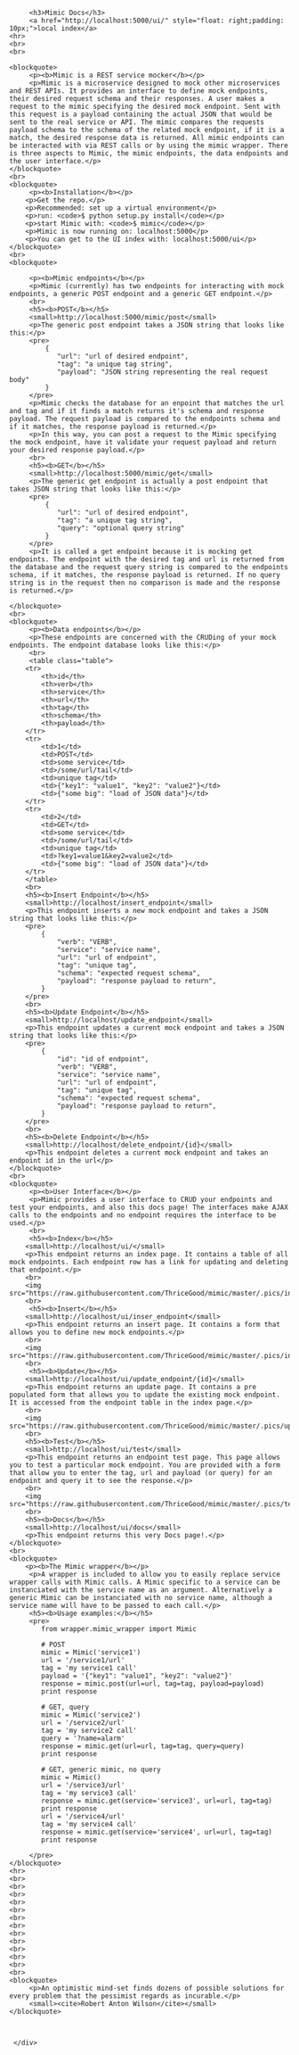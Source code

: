 <div class="container">
 
         <h3>Mimic Docs</h3>
         <a href="http://localhost:5000/ui/" style="float: right;padding: 10px;">local index</a>
    <hr>
    <br>
    <br>

    <blockquote>
         <p><b>Mimic is a REST service mocker</b></p>
         <p>Mimic is a microservice designed to mock other microservices and REST APIs. It provides an interface to define mock endpoints, their desired request schema and their responses. A user makes a request to the mimic specifying the desired mock endpoint. Sent with this request is a payload containing the actual JSON that would be sent to the real service or API. The mimic compares the requests payload schema to the schema of the related mock endpoint, if it is a match, the desired response data is returned. All mimic endpoints can be interacted with via REST calls or by using the mimic wrapper. There is three aspects to Mimic, the mimic endpoints, the data endpoints and the user interface.</p>
    </blockquote>
    <br>
    <blockquote>
         <p><b>Installation</b></p>
        <p>Get the repo.</p>
        <p>Recommended: set up a virtual environment</p>
        <p>run: <code>$ python setup.py install</code></p>
        <p>start Mimic with: <code>$ mimic</code></p>
        <p>Mimic is now running on: localhost:5000</p>
        <p>You can get to the UI index with: localhost:5000/ui</p>
    </blockquote>
    <br>
    <blockquote>

         <p><b>Mimic endpoints</b></p>
         <p>Mimic (currently) has two endpoints for interacting with mock endpoints, a generic POST endpoint and a generic GET endpoint.</p>
         <br>
         <h5><b>POST</b></h5>
         <small>http://localhost:5000/mimic/post</small>
         <p>The generic post endpoint takes a JSON string that looks like this:</p>
         <pre>
             {
                "url": "url of desired endpoint",
                "tag": "a unique tag string",
                "payload": "JSON string representing the real request body"
             }
         </pre>
         <p>Mimic checks the database for an enpoint that matches the url and tag and if it finds a match returns it's schema and response payload. The request payload is compared to the endpoints schema and if it matches, the response payload is returned.</p>
         <p>In this way, you can post a request to the Mimic specifying the mock endpoint, have it validate your request payload and return your desired response payload.</p>
         <br>
         <h5><b>GET</b></h5>
         <small>http://localhost:5000/mimic/get</small>
         <p>The generic get endpoint is actually a post endpoint that takes JSON string that looks like this:</p>
         <pre>
             {
                "url": "url of desired endpoint",
                "tag": "a unique tag string",
                "query": "optional query string"
             }
         </pre>
         <p>It is called a get endpoint because it is mocking get endpoints. The endpoint with the desired tag and url is returned from the database and the request query string is compared to the endpoints schema, if it matches, the response payload is returned. If no query string is in the request then no comparison is made and the response is returned.</p>

    </blockquote>
    <br>
    <blockquote>
         <p><b>Data endpoints</b></p>
         <p>These endpoints are concerned with the CRUDing of your mock endpoints. The endpoint database looks like this:</p>
         <br>
         <table class="table">
        <tr>
            <th>id</th>
            <th>verb</th>
            <th>service</th>
            <th>url</th>
            <th>tag</th>
            <th>schema</th>
            <th>payload</th>
        </tr>
        <tr>
            <td>1</td>
            <td>POST</td>
            <td>some service</td>
            <td>/some/url/tail</td>
            <td>unique tag</td>
            <td>{"key1": "value1", "key2": "value2"}</td>
            <td>{"some big": "load of JSON data"}</td>
        </tr>
        <tr>
            <td>2</td>
            <td>GET</td>
            <td>some service</td>
            <td>/some/url/tail</td>
            <td>unique tag</td>
            <td>?key1=value1&key2=value2</td>
            <td>{"some big": "load of JSON data"}</td>
        </tr>
        </table>
        <br>
        <h5><b>Insert Endpoint</b></h5>
        <small>http://localhost/insert_endpoint</small>
        <p>This endpoint inserts a new mock endpoint and takes a JSON string that looks like this:</p>
        <pre>
            {
                "verb": "VERB",
                "service": "service name",
                "url": "url of endpoint",
                "tag": "unique tag",
                "schema": "expected request schema",
                "payload": "response payload to return",
            }
        </pre>
        <br>
        <h5><b>Update Endpoint</b></h5>
        <small>http://localhost/update_endpoint</small>
        <p>This endpoint updates a current mock endpoint and takes a JSON string that looks like this:</p>
        <pre>
            {
                "id": "id of endpoint",
                "verb": "VERB",
                "service": "service name",
                "url": "url of endpoint",
                "tag": "unique tag",
                "schema": "expected request schema",
                "payload": "response payload to return",
            }
        </pre>
        <br>
        <h5><b>Delete Endpoint</b></h5>
        <small>http://localhost/delete_endpoint/{id}</small>
        <p>This endpoint deletes a current mock endpoint and takes an endpoint id in the url</p>
    </blockquote>
    <br>
    <blockquote>
         <p><b>User Interface</b></p>
         <p>Mimic provides a user interface to CRUD your endpoints and test your endpoints, and also this docs page! The interfaces make AJAX calls to the endpoints and no endpoint requires the interface to be used.</p>
         <br>
         <h5><b>Index</b></h5>
        <small>http://localhost/ui/</small>
        <p>This endpoint returns an index page. It contains a table of all mock endpoints. Each endpoint row has a link for updating and deleting that endpoint.</p>
        <br>
        <img src="https://raw.githubusercontent.com/ThriceGood/mimic/master/.pics/index.png">
        <br>
         <h5><b>Insert</b></h5>
        <small>http://localhost/ui/inser_endpoint</small>
        <p>This endpoint returns an insert page. It contains a form that allows you to define new mock endpoints.</p>
        <br>
        <img src="https://raw.githubusercontent.com/ThriceGood/mimic/master/.pics/insert.png">
        <br>
         <h5><b>Update</b></h5>
        <small>http://localhost/ui/update_endpoint/{id}</small>
        <p>This endpoint returns an update page. It contains a pre populated form that allows you to update the existing mock endpoint. It is accessed from the endpoint table in the index page.</p>
        <br>
        <img src="https://raw.githubusercontent.com/ThriceGood/mimic/master/.pics/update.png">
        <br>
        <h5><b>Test</b></h5>
        <small>http://localhost/ui/test</small>
        <p>This endpoint returns an endpoint test page. This page allows you to test a particular mock endpoint. You are provided with a form that allow you to enter the tag, url and payload (or query) for an endpoint and query it to see the response.</p>
        <br>
        <img src="https://raw.githubusercontent.com/ThriceGood/mimic/master/.pics/test.png">
        <br>
        <h5><b>Docs</b></h5>
        <small>http://localhost/ui/docs</small>
        <p>This endpoint returns this very Docs page!.</p>
    </blockquote>    
    <br>
    <blockquote>
        <p><b>The Mimic wrapper</b></p>
         <p>A wrapper is included to allow you to easily replace service wrapper calls with Mimic calls. A Mimic specific to a service can be instanciated with the service name as an argument. Alternatively a generic Mimic can be instanciated with no service name, although a service name will have to be passed to each call.</p>
         <h5><b>Usage examples:</b></h5>
         <pre>
            from wrapper.mimic_wrapper import Mimic

            # POST
            mimic = Mimic('service1')
            url = '/service1/url'
            tag = 'my service1 call'
            payload = '{"key1": "value1", "key2": "value2"}'
            response = mimic.post(url=url, tag=tag, payload=payload)
            print response

            # GET, query
            mimic = Mimic('service2')
            url = '/service2/url'
            tag = 'my service2 call'
            query = '?name=alarm'
            response = mimic.get(url=url, tag=tag, query=query)
            print response

            # GET, generic mimic, no query
            mimic = Mimic()
            url = '/service3/url'
            tag = 'my service3 call'
            response = mimic.get(service='service3', url=url, tag=tag)
            print response
            url = '/service4/url'
            tag = 'my service4 call'
            response = mimic.get(service='service4', url=url, tag=tag)
            print response
            
         </pre>
    </blockquote>
	<hr>
    <br>
    <br>
    <br>
    <br>
    <br>
    <br>
    <br>
    <br>
    <br>
    <br>
    <br>
    <br>
    <br>
    <blockquote>
         <p>An optimistic mind-set finds dozens of possible solutions for every problem that the pessimist regards as incurable.</p>
         <small><cite>Robert Anton Wilson</cite></small>
    </blockquote>


      
     </div>
